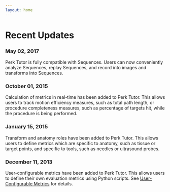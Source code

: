```yaml
---
layout: home
---
```


# Recent Updates

### May 02, 2017

Perk Tutor is fully compatible with Sequences. Users can now conveniently analyze Sequences, replay Sequences, and record into images and transforms into Sequences.


### October 01, 2015

Calculation of metrics in real-time has been added to Perk Tutor. This allows users to track motion efficiency measures, such as total path length, or procedure completeness measures, such as percentage of targets hit, while the procedure is being performed.


### January 15, 2015

Transform and anatomy roles have been added to Perk Tutor. This allows users to define metrics which are specific to anatomy, such as tissue or target points, and specific to tools, such as needles or ultrasound probes.


### December 11, 2013

User-configurable metrics have been added to Perk Tutor. This allows users to define their own evaluation metrics using Python scripts. See [User-Configurable Metrics](https://github.com/PerkTutor/PerkEvaluator/wiki/User-Configurable-Metrics) for details.